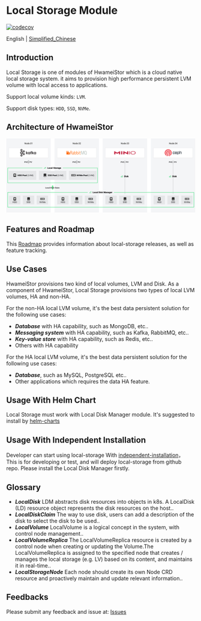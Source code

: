 # Local Storage Module

[![codecov](https://codecov.io/gh/hwameistor/local-storage/branch/main/graph/badge.svg)](https://codecov.io/gh/hwameistor/local-storage)

English | [Simplified_Chinese](https://github.com/hwameistor/local-storage/blob/main/README_zh.md)

## Introduction

Local Storage is one of modules of HwameiStor which is a cloud native local storage system. it aims to provision high performance persistent LVM volume with local access to applications.

Support local volume kinds: `LVM`.

Support disk types: `HDD`, `SSD`, `NVMe`.

## Architecture of HwameiStor

![image](https://github.com/hwameistor/local-storage/blob/main/doc/design/HwameiStor-arch.png)

## Features and Roadmap

This [Roadmap](https://github.com/hwameistor/local-storage/blob/main/doc/roadmap.md) provides information about local-storage releases, as well as feature tracking.

## Use Cases

HwameiStor provisions two kind of local volumes, LVM and Disk. As a component of HwameiStor, Local Storage provisions two types of local LVM volumes, HA and non-HA.

For the non-HA local LVM volume, it's the best data persistent solution for the following use cases:

* ***Database*** with HA capability, such as MongoDB, etc..
* ***Messaging system*** with HA capability, such as Kafka, RabbitMQ, etc..
* ***Key-value store*** with HA capability, such as Redis, etc..
* Others with HA capability

For the HA local LVM volume, it's the best data persistent solution for the following use cases:

* ***Database***, such as MySQL, PostgreSQL etc..
* Other applications which requires the data HA feature.

## Usage With Helm Chart

Local Storage must work with Local Disk Manager module. It's suggested to install by [helm-charts](https://github.com/hwameistor/helm-charts/blob/main/README.md)

## Usage With Independent Installation

Developer can start using local-storage With [independent-installation](https://github.com/hwameistor/local-storage/blob/main/doc/installation.md)， This is for developing or test, and will deploy local-storage from github repo. Please install the Local Disk Manager firstly.

## Glossary

* ***LocalDisk*** LDM abstracts disk resources into objects in k8s. A LocalDisk (LD) resource object represents the disk resources on the host..
* ***LocalDiskClaim*** The way to use disk, users can add a description of the disk to select the disk to be used..
* ***LocalVolume*** LocalVolume is a logical concept in the system, with control node management..
* ***LocalVolumeReplica*** The LocalVolumeReplica resource is created by a control node when creating or updating the Volume.The LocalVolumeReplica is assigned to the specified node that creates / manages the local storage (e.g. LV) based on its content, and maintains it in real-time..
* ***LocalStorageNode*** Each node should create its own Node CRD resource and proactively maintain and update relevant information..

## Feedbacks

Please submit any feedback and issue at: [Issues](https://github.com/hwameistor/local-storage/issues)
